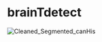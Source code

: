 # brainTdetect
![Cleaned_Segmented_canHis](https://github.com/user-attachments/assets/daf76f17-1105-48c7-ab9a-dc121b83db3e)
